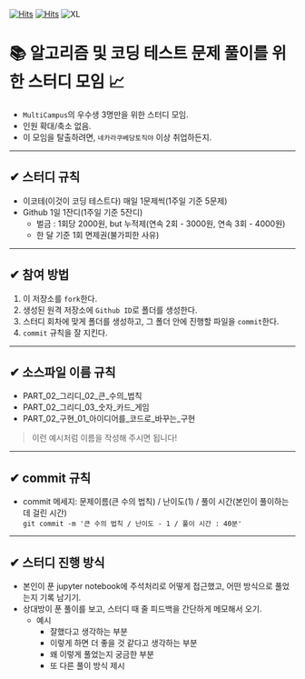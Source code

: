 [![Hits](https://hits.seeyoufarm.com/api/count/incr/badge.svg?url=https%3A%2F%2Fgithub.com%2FHDY9%2FMulti__Study&count_bg=%2379C83D&title_bg=%23555555&icon=&icon_color=%23E7E7E7&title=All+Collaborators&edge_flat=false)](https://hits.seeyoufarm.com)  [![Hits](https://hits.seeyoufarm.com/api/count/incr/badge.svg?url=https%3A%2F%2Fgithub.com%2FHDY9%2FMulti__Study&count_bg=%2379C83D&title_bg=%23555555&icon=github.svg&icon_color=%23E7E7E7&title=Github&edge_flat=false)](https://hits.seeyoufarm.com)
![XL](https://user-images.githubusercontent.com/107606344/190890697-fca9ad10-b944-4d31-ad57-8de851e5fd5e.jpg)

# 📚 알고리즘 및 코딩 테스트 문제 풀이를 위한 스터디 모임 📈
- `MultiCampus`의 우수생 3명만을 위한 스터디 모임.
- 인원 확대/축소 없음.
- 이 모임을 탈출하려면, `네카라쿠베당토직야` 이상 취업하든지.  
---  
## ✔ 스터디 규칙
- 이코테(이것이 코딩 테스트다) 매일 1문제씩(1주일 기준 5문제)
- Github 1일 1잔디(1주일 기준 5잔디)
  * 벌금 : 1회당 2000원, but 누적제(연속 2회 - 3000원, 연속 3회 - 4000원)
  * 한 달 기준 1회 면제권(불가피한 사유)
---
## ✔ 참여 방법
1. 이 저장소를 `fork`한다.
2. 생성된 원격 저장소에 `Github ID`로 폴더를 생성한다.
3. 스터디 회차에 맞게 폴더를 생성하고, 그 폴더 안에 진행할 파일을 `commit`한다.
4. `commit` 규칙을 잘 지킨다.
---
## ✔ 소스파일 이름 규칙
- PART_02_그리디_02_큰_수의_법칙
- PART_02_그리디_03_숫자_카드_게임
- PART_02_구현_01_아이디어를_코드로_바꾸는_구현
> 이런 예시처럼 이름을 작성해 주시면 됩니다!
---
## ✔ commit 규칙
- commit 메세지: 문제이름(큰 수의 법칙) / 난이도(1) / 풀이 시간(본인이 풀이하는 데 걸린 시간)  
```git commit -m '큰 수의 법칙 / 난이도 - 1 / 풀이 시간 : 40분'```
---
## ✔ 스터디 진행 방식
- 본인이 푼 jupyter notebook에 주석처리로 어떻게 접근했고, 어떤 방식으로 풀었는지 기록 남기기.
- 상대방이 푼 풀이를 보고, 스터디 때 줄 피드백을 간단하게 메모해서 오기.
  * 예시
    + 잘했다고 생각하는 부분
    + 이렇게 하면 더 좋을 것 같다고 생각하는 부분
    + 왜 이렇게 풀었는지 궁금한 부분
    + 또 다른 풀이 방식 제시
   
